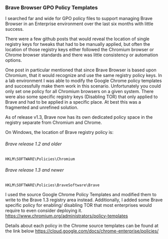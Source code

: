 ### Brave Browser GPO Policy Templates

I searched far and wide for GPO policy files to support managing Brave Browser in an Enterprise environment over the last six months with little success.

There were a few github posts that would reveal the location of single registry keys for tweaks that had to be manually applied, but often the location of those registry keys either followed the Chromium browser or Chrome browser standards and there was little consistency or automation options.

One post in particular mentioned that since Brave Browser is based upon Chromium, that it would recognize and use the same registry policy keys.  In a lab environment I was able to modify the Google Chrome policy templates and successfully make them work in this scenario. Unfortunately you could only set one policy for all Chromium browsers on a given system. There were also some specific registry keys (Disabling TOR) that only applied to Brave and had to be applied in a specific place. At best this was a fragmented and unrefined solution. 

As of release v1.3, Brave now has its own dedicated policy space in the registry separate from Chromium and Chrome.

On Windows, the location of Brave registry policy is:

 ###### Brave release 1.2 and older
`HKLM\SOFTWARE\Policies\Chromium`

###### Brave release 1.3 and newer
`HKLM\SOFTWARE\Policies\BraveSoftware\Brave`

I used the source Google Chrome Policy Templates and modified them to write to the Brave 1.3 registry area instead. Additionally, I added some Brave specific policy for enabling/ disabling TOR that most enterprises would require to even consider deploying it. 
https://www.chromium.org/administrators/policy-templates

Details about each policy in the Chrome source templates can be found at the link below
https://cloud.google.com/docs/chrome-enterprise/policies/

